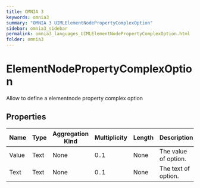 ```yaml
---
title: OMNIA 3
keywords: omnia3
summary: "OMNIA 3 UIMLElementNodePropertyComplexOption"
sidebar: omnia3_sidebar
permalink: omnia3_languages_UIMLElementNodePropertyComplexOption.html
folder: omnia3
---
```


# ElementNodePropertyComplexOption
Allow to define a elementnode property complex option
## Properties

| Name | Type | Aggregation Kind | Multiplicity | Length | Description |
| --------- | --------- | --------- | --------- | --------- | --------- |
| Value | Text | None | 0..1 | None | The value of option. |
| Text | Text | None | 0..1 | None | The text of option. |


